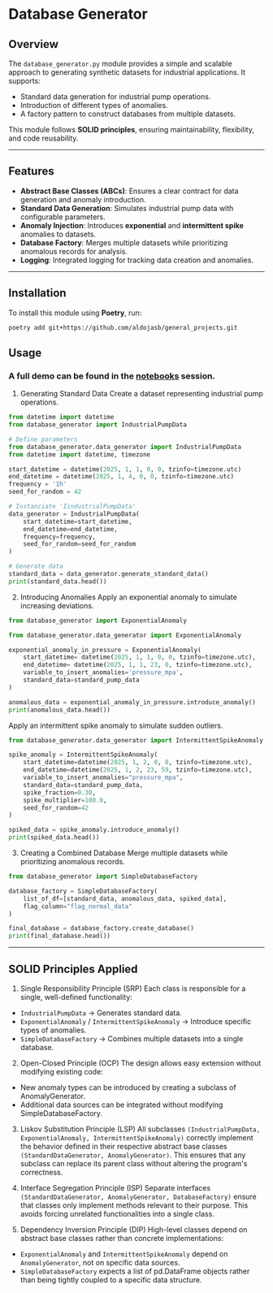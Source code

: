 # Database Generator

## Overview

The `database_generator.py` module provides a simple and scalable approach to generating synthetic datasets for industrial applications. It supports:
- Standard data generation for industrial pump operations.
- Introduction of different types of anomalies.
- A factory pattern to construct databases from multiple datasets.

This module follows **SOLID principles**, ensuring maintainability, flexibility, and code reusability.

---

## Features

- **Abstract Base Classes (ABCs)**: Ensures a clear contract for data generation and anomaly introduction.
- **Standard Data Generation**: Simulates industrial pump data with configurable parameters.
- **Anomaly Injection**: Introduces **exponential** and **intermittent spike** anomalies to datasets.
- **Database Factory**: Merges multiple datasets while prioritizing anomalous records for analysis.
- **Logging**: Integrated logging for tracking data creation and anomalies.

---

## Installation

To install this module using **Poetry**, run:

```bash
poetry add git+https://github.com/aldojasb/general_projects.git
```
## Usage

### A full demo can be found in the [notebooks](https://github.com/aldojasb/general_projects/tree/creating-methods-in-dbtoolks/database_generator/notebooks) session.

1. Generating Standard Data
Create a dataset representing industrial pump operations.

```python
from datetime import datetime
from database_generator import IndustrialPumpData

# Define parameters
from database_generator.data_generator import IndustrialPumpData
from datetime import datetime, timezone

start_datetime = datetime(2025, 1, 1, 0, 0, tzinfo=timezone.utc)
end_datetime = datetime(2025, 1, 4, 0, 0, tzinfo=timezone.utc)
frequency = '1h'
seed_for_random = 42

# Instanciate 'IindustrialPumpData'
data_generator = IndustrialPumpData(
    start_datetime=start_datetime,
    end_datetime=end_datetime,
    frequency=frequency,
    seed_for_random=seed_for_random
)

# Generate data
standard_data = data_generator.generate_standard_data()
print(standard_data.head())
```

2. Introducing Anomalies
Apply an exponential anomaly to simulate increasing deviations.

```python
from database_generator import ExponentialAnomaly

from database_generator.data_generator import ExponentialAnomaly

exponential_anomaly_in_pressure = ExponentialAnomaly(
    start_datetime= datetime(2025, 1, 1, 0, 0, tzinfo=timezone.utc),
    end_datetime= datetime(2025, 1, 1, 23, 0, tzinfo=timezone.utc),
    variable_to_insert_anomalies='pressure_mpa',
    standard_data=standard_pump_data
)

anomalous_data = exponential_anomaly_in_pressure.introduce_anomaly()
print(anomalous_data.head())
```

Apply an intermittent spike anomaly to simulate sudden outliers.

```python
from database_generator.data_generator import IntermittentSpikeAnomaly

spike_anomaly = IntermittentSpikeAnomaly(
    start_datetime=datetime(2025, 1, 2, 0, 0, tzinfo=timezone.utc),
    end_datetime=datetime(2025, 1, 2, 23, 59, tzinfo=timezone.utc),
    variable_to_insert_anomalies="pressure_mpa",
    standard_data=standard_pump_data,
    spike_fraction=0.30,
    spike_multiplier=100.0,
    seed_for_random=42
)

spiked_data = spike_anomaly.introduce_anomaly()
print(spiked_data.head())
```

3. Creating a Combined Database
Merge multiple datasets while prioritizing anomalous records.

```python
from database_generator import SimpleDatabaseFactory

database_factory = SimpleDatabaseFactory(
    list_of_df=[standard_data, anomalous_data, spiked_data],
    flag_column="flag_normal_data"
)

final_database = database_factory.create_database()
print(final_database.head())
```

---

## SOLID Principles Applied
1. Single Responsibility Principle (SRP)
Each class is responsible for a single, well-defined functionality:

- `IndustrialPumpData` → Generates standard data.
- `ExponentialAnomaly` / `IntermittentSpikeAnomaly` → Introduce specific types of anomalies.
- `SimpleDatabaseFactory` → Combines multiple datasets into a single database.

2. Open-Closed Principle (OCP)
The design allows easy extension without modifying existing code:

- New anomaly types can be introduced by creating a subclass of AnomalyGenerator.
- Additional data sources can be integrated without modifying SimpleDatabaseFactory.

3. Liskov Substitution Principle (LSP)
All subclasses `(IndustrialPumpData, ExponentialAnomaly, IntermittentSpikeAnomaly)` correctly implement the behavior defined in their respective abstract base classes `(StandardDataGenerator, AnomalyGenerator)`. This ensures that any subclass can replace its parent class without altering the program's correctness.

4. Interface Segregation Principle (ISP)
Separate interfaces `(StandardDataGenerator, AnomalyGenerator, DatabaseFactory)` ensure that classes only implement methods relevant to their purpose. This avoids forcing unrelated functionalities into a single class.

5. Dependency Inversion Principle (DIP)
High-level classes depend on abstract base classes rather than concrete implementations:

- `ExponentialAnomaly` and `IntermittentSpikeAnomaly` depend on `AnomalyGenerator`, not on specific data sources.
- `SimpleDatabaseFactory` expects a list of pd.DataFrame objects rather than being tightly coupled to a specific data structure.